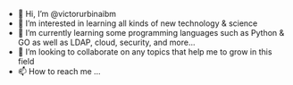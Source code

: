 - 👋 Hi, I’m @victorurbinaibm
- 👀 I’m interested in learning all kinds of new technology & science
- 🌱 I’m currently learning some programming languages such as Python & GO as well as LDAP, cloud, security, and more...
- 💞️ I’m looking to collaborate on any topics that help me to grow in this field
- 📫 How to reach me ...

<!---
victorurbinaibm/victorurbinaibm is a ✨ special ✨ repository because its `README.md` (this file) appears on your GitHub profile.
You can click the Preview link to take a look at your changes.
--->

